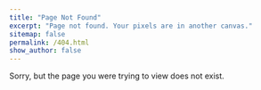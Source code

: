 ```yaml
---
title: "Page Not Found"
excerpt: "Page not found. Your pixels are in another canvas."
sitemap: false
permalink: /404.html
show_author: false
---
```


Sorry, but the page you were trying to view does not exist.
